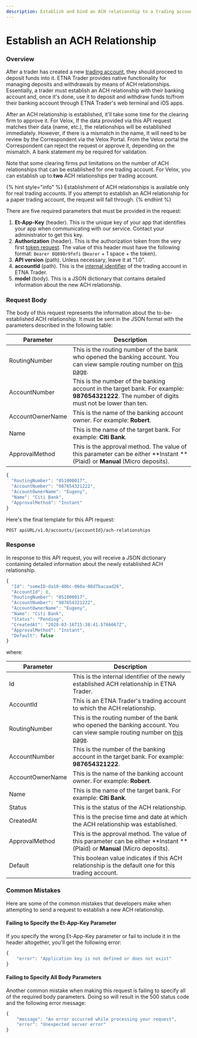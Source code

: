 ```yaml
---
description: Establish and bind an ACH relationship to a trading account
---
```


# Establish an ACH Relationship

### Overview

After a trader has created a new [trading account](../trading-accounts/open-a-new-trading-account.md), they should proceed to deposit funds into it. ETNA Trader provides native functionality for managing deposits and withdrawals by means of ACH relationships. Essentially, a trader must establish an ACH relationship with their banking account and, once it's done, use it to deposit and withdraw funds to/from their banking account through ETNA Trader's web terminal and iOS apps.

After an ACH relationship is established, it'll take some time for the clearing firm to approve it. For Velox, If the data provided via this API request matches their data (name, etc.), the relationships will be established immediately. However, if there is a mismatch in the name, It will need to be review by the Correspondent via the Velox Portal. From the Velox portal the Correspondent can reject the request or approve it, depending on the mismatch. A bank statement my be required for validation.

Note that some clearing firms put limitations on the number of ACH relationships that can be established for one trading account. For Velox, you can establish up to **two** ACH relationships per trading account.

{% hint style="info" %}
Establishment of ACH relationships is available only for real trading accounts. If you attempt to establish an ACH relationship for a paper trading account, the request will fall through.
{% endhint %}

There are five required parameters that must be provided in the request:

1. **Et-App-Key** (header). This is the unique key of your app that identifies your app when communicating with our service. Contact your administrator to get this key.
2. **Authorization** (header). This is the authorization token from the very first [token request](../authentication/). The value of this header must have the following format: `Bearer BQ898r9fefi` (`Bearer` + 1 space + the token).
3. **API version** (path). Unless necessary, leave it at "1.0".
4. **accountId** (path). This is the [internal identifier](../user-accounts/list-users-accounts/) of the trading account in ETNA Trader.
5. **model** (body). This is a JSON dictionary that contains detailed information about the new ACH relationship.

### Request Body

The body of this request represents the information about the to-be-established ACH relationship. It must be sent in the JSON format with the parameters described in the following table:

| Parameter        | Description                                                                                                                                                                                   |
| ---------------- | --------------------------------------------------------------------------------------------------------------------------------------------------------------------------------------------- |
| RoutingNumber    | This is the routing number of the bank who opened the banking account. You can view sample routing number on [this page](https://bankorganizer.com/list-of-routing-numbers/#bank-of-america). |
| AccountNumber    | This is the number of the banking account in the target bank. For example: **987654321222**. The number of digits must not be lower than ten.                                                 |
| AccountOwnerName | This is the name of the banking account owner. For example: **Robert**.                                                                                                                       |
| Name             | This is the name of the target bank. For example: **Citi Bank**.                                                                                                                              |
| ApprovalMethod   | This is the approval method. The value of this parameter can be either **Instant **(Plaid) or **Manual** (Micro deposits).                                                                    |

```javascript
{
  "RoutingNumber": "051000017",
  "AccountNumber": "987654321222",
  "AccountOwnerName": "Eugeny",
  "Name": "Citi Bank",
  "ApprovalMethod": "Instant"
}
```

Here's the final template for this API request:

```
POST apiURL/v1.0/accounts/{accountId}/ach-relationships
```

### Response

In response to this API request, you will receive a JSON dictionary containing detailed information about the newly established ACH relationship.

```javascript
{
  "Id": "someID-da10-40bc-060a-08d7bacaad26",
  "AccountId": 0,
  "RoutingNumber": "051000017",
  "AccountNumber": "987654321222",
  "AccountOwnerName": "Eugeny",
  "Name": "Citi Bank",
  "Status": "Pending",
  "CreatedAt": "2020-03-16T15:38:41.5766667Z",
  "ApprovalMethod": "Instant",
  "Default": false
}
```

where:

| Parameter        | Description                                                                                                                                                                                   |
| ---------------- | --------------------------------------------------------------------------------------------------------------------------------------------------------------------------------------------- |
| Id               | This is the internal identifier of the newly established ACH relationship in ETNA Trader.                                                                                                     |
| AccountId        | This is an ETNA Trader's trading account to which the ACH relationship.                                                                                                                       |
| RoutingNumber    | This is the routing number of the bank who opened the banking account. You can view sample routing number on [this page](https://bankorganizer.com/list-of-routing-numbers/#bank-of-america). |
| AccountNumber    | This is the number of the banking account in the target bank. For example: **987654321222**.                                                                                                  |
| AccountOwnerName | This is the name of the banking account owner. For example: **Robert**.                                                                                                                       |
| Name             | This is the name of the target bank. For example: **Citi Bank**.                                                                                                                              |
| Status           | This is the status of the ACH relationship.                                                                                                                                                   |
| CreatedAt        | This is the precise time and date at which the ACH relationship was established.                                                                                                              |
| ApprovalMethod   | This is the approval method. The value of this parameter can be either **Instant **(Plaid) or **Manual** (Micro deposits).                                                                    |
| Default          | This boolean value indicates if this ACH relationship is the default one for this trading account.                                                                                            |

### Common Mistakes

Here are some of the common mistakes that developers make when attempting to send a request to establish a new ACH relationship.&#x20;

#### Failing to Specify the Et-App-Key Parameter

If you specify the wrong Et-App-Key parameter or fail to include it in the header altogether, you'll get the following error:

```javascript
{
    "error": "Application key is not defined or does not exist"
}
```

#### Failing to Specify All Body Parameters

Another common mistake when making this request is failing to specify all of the required body parameters. Doing so will result in the 500 status code and the following error message:

```javascript
{
    "message": "An error occurred while processing your request",
    "error": "Unexpected server error"
}
```
